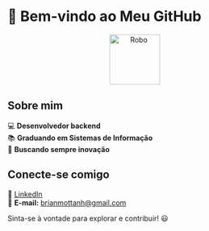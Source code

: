 # 🚀 Bem-vindo ao Meu GitHub

<p align="center">
  <img src="https://media.giphy.com/media/13CoXDiaCcCoyk/giphy.gif" width="100" height="100" alt="Robo"/>
</p>

## Sobre mim

💻 **Desenvolvedor backend**  
📚 **Graduando em Sistemas de Informação**  
🎯 **Buscando sempre inovação**  



## Conecte-se comigo

🔗 [LinkedIn](https://www.linkedin.com/in/brian-schu-motta-82778725b/)  
📧 **E-mail:** brianmottanh@gmail.com

Sinta-se à vontade para explorar e contribuir! 😃
